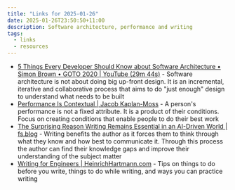 ```yaml
---
title: "Links for 2025-01-26"
date: 2025-01-26T23:50:50+11:00
description: Software architecture, performance and writing
tags:
  - links
  - resources
---
```


- [5 Things Every Developer Should Know about Software Architecture • Simon Brown • GOTO 2020 | YouTube (29m 44s)](https://www.youtube.com/watch?v=9Az0q2XHtH8) - Software architecture is not about doing big up-front design. It is an incremental, iterative and collaborative process that aims to do "just enough" design to understand what needs to be built
- [Performance Is Contextual | Jacob Kaplan-Moss](https://jacobian.org/2023/nov/20/performance-is-contextual/) - A person's performance is not a fixed attribute. It is a product of their conditions. Focus on creating conditions that enable people to do their best work
- [The Surprising Reason Writing Remains Essential in an AI-Driven World | fs.blog](https://fs.blog/why-write/) - Writing benefits the author as it forces them to think through what they know and how best to communicate it. Through this process the author can find their knowledge gaps and improve their understanding of the subject matter
- [Writing for Engineers | HeinrichHartmann.com](https://www.heinrichhartmann.com/posts/writing/) - Tips on things to do before you write, things to do while writing, and ways you can practice writing
